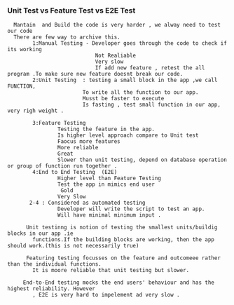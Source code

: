 ###  Unit Test vs Feature Test vs E2E Test
      Mantain  and Build the code is very harder , we alway need to test our code
      There are few way to archive this.
            1:Manual Testing - Developer goes through the code to check if its working
                                Not Realiable
                                Very slow
                                If add new feature , retest the all program .To make sure new feature doesnt break our code.
            2:Unit Testing  : testing a small block in the app ,we call FUNCTION,
                            To write all the function to our app.
                            Musst be faster to execute 
                            Is fasting , test small function in our app, very righ weight .
                                
            3:Feature Testing 
                    Testing the feature in the app.
                    Is higher level approach compare to Unit test
                    Faocus more features
                    More reliable 
                    Great
                    Slower than unit testing, depend on database operation or group of function run together .
            4:End to End Testing  (E2E) 
                    Higher level than Feature Testing
                    Test the app in mimics end user
                     Gold
                    Very Slow
           2-4 : Considered as automated testing
                    Developer will write the script to test an app.
                    Will have minimal minimum input .
      
          Unit testinng is notion of testing the smallest units/buildig blocks in our app .ie
            functions.If the building blocks are working, then the app should work.(this is not necessarily true)

          Featuring testing focusses on the feature and outcomeee rather than the individual functions.
            It is moore reliable that unit testing but slower.

         End-to-End testing mocks the end users' behaviour and has the highest reliability. However
            , E2E is very hard to impelement ad very slow .
